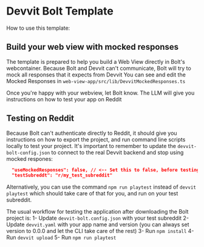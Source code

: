 # Devvit Bolt Template

How to use this template:

## Build your web view with mocked responses
The template is prepared to help you build a Web View directly in Bolt's webcontainer.
Because Bolt and Devvit can't communicate, Bolt will try to mock all responses that it expects from Devvit
You can see and edit the Mocked Responses in `web-view-app/src/lib/DevvitMockedResponses.ts`

Once you're happy with your webview, let Bolt know. The LLM will give you instructions on how to test your app on Reddit

## Testing on Reddit
Because Bolt can't authenticate directly to Reddit, it should give you instructions on how to export the project, and run command line scripts locally to test your project.
It's important to remember to update the `devvit-bolt-config.json` to connect to the real Devvit backend and stop using mocked respones:
```json
  "useMockedResponses": false, // <-- Set this to false, before testing on Reddit
  "testSubreddt": "r/my_test_subreddit"
```

Alternatively, you can use the command `npm run playtest` instead of `devvit playtest` which should take care of that for you, and run on your test subreddit.

The usual workflow for testing the application after downloading the Bolt project is:
1- Update `devvit-bolt.config.json` with your test subreddit
2- Update `devvit.yaml` with your app name and version (you can always set version to 0.0.0 and let the CLI take care of the rest)
3- Run `npm install`
4- Run `devvit upload`
5- Run `npm run playtest`